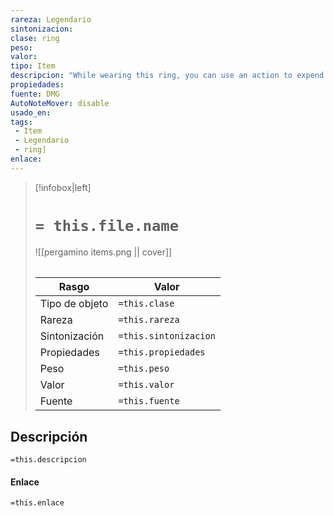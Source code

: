 ```yaml
---
rareza: Legendario
sintonizacion: 
clase: ring
peso: 
valor: 
tipo: Item
descripcion: "While wearing this ring, you can use an action to expend 1 of its 3 charges to cast the wish spell from it. The ring becomes nonmagical when you use the last charge."
propiedades: 
fuente: DMG
AutoNoteMover: disable
usado_en:  
tags: 
 - Item
 - Legendario
 - ring]
enlace: 
---
```


> [!infobox|left]
>  # `= this.file.name`
> ![[pergamino items.png || cover]]
> ######   
> |Rasgo | Valor |
> | --- | --- |
> | Tipo de objeto| `=this.clase`|
>  | Rareza| `=this.rareza`|
> | Sintonización | `=this.sintonizacion` |
> | Propiedades | `=this.propiedades` |
>  | Peso | `=this.peso` |
> | Valor | `=this.valor` |
> | Fuente | `=this.fuente` |


## Descripción
`=this.descripcion`

#### Enlace
`=this.enlace`